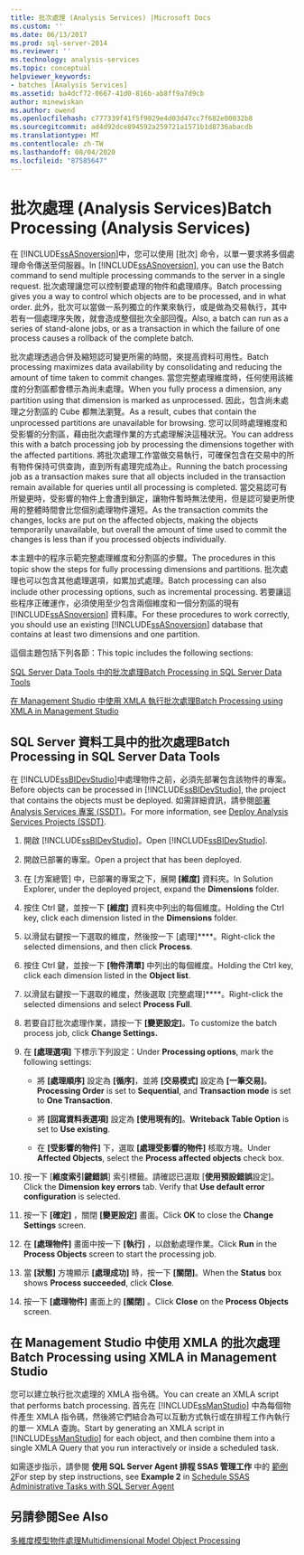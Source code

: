 ```yaml
---
title: 批次處理 (Analysis Services) |Microsoft Docs
ms.custom: ''
ms.date: 06/13/2017
ms.prod: sql-server-2014
ms.reviewer: ''
ms.technology: analysis-services
ms.topic: conceptual
helpviewer_keywords:
- batches [Analysis Services]
ms.assetid: ba4dcf72-0667-41d0-816b-ab8ff9a7d9cb
author: minewiskan
ms.author: owend
ms.openlocfilehash: c777339f41f5f9029e4d03d47cc7f682e00032b8
ms.sourcegitcommit: ad4d92dce894592a259721a1571b1d8736abacdb
ms.translationtype: MT
ms.contentlocale: zh-TW
ms.lasthandoff: 08/04/2020
ms.locfileid: "87585647"
---
```

# <a name="batch-processing-analysis-services"></a><span data-ttu-id="55b85-102">批次處理 (Analysis Services)</span><span class="sxs-lookup"><span data-stu-id="55b85-102">Batch Processing (Analysis Services)</span></span>
  <span data-ttu-id="55b85-103">在 [!INCLUDE[ssASnoversion](../../includes/ssasnoversion-md.md)]中，您可以使用 [批次] 命令，以單一要求將多個處理命令傳送至伺服器。</span><span class="sxs-lookup"><span data-stu-id="55b85-103">In [!INCLUDE[ssASnoversion](../../includes/ssasnoversion-md.md)], you can use the Batch command to send multiple processing commands to the server in a single request.</span></span> <span data-ttu-id="55b85-104">批次處理讓您可以控制要處理的物件和處理順序。</span><span class="sxs-lookup"><span data-stu-id="55b85-104">Batch processing gives you a way to control which objects are to be processed, and in what order.</span></span> <span data-ttu-id="55b85-105">此外，批次可以當做一系列獨立的作業來執行，或是做為交易執行，其中若有一個處理序失敗，就會造成整個批次全部回復。</span><span class="sxs-lookup"><span data-stu-id="55b85-105">Also, a batch can run as a series of stand-alone jobs, or as a transaction in which the failure of one process causes a rollback of the complete batch.</span></span>  
  
 <span data-ttu-id="55b85-106">批次處理透過合併及縮短認可變更所需的時間，來提高資料可用性。</span><span class="sxs-lookup"><span data-stu-id="55b85-106">Batch processing maximizes data availability by consolidating and reducing the amount of time taken to commit changes.</span></span> <span data-ttu-id="55b85-107">當您完整處理維度時，任何使用該維度的分割區都會標示為尚未處理。</span><span class="sxs-lookup"><span data-stu-id="55b85-107">When you fully process a dimension, any partition using that dimension is marked as unprocessed.</span></span> <span data-ttu-id="55b85-108">因此，包含尚未處理之分割區的 Cube 都無法瀏覽。</span><span class="sxs-lookup"><span data-stu-id="55b85-108">As a result, cubes that contain the unprocessed partitions are unavailable for browsing.</span></span> <span data-ttu-id="55b85-109">您可以同時處理維度和受影響的分割區，藉由批次處理作業的方式處理解決這種狀況。</span><span class="sxs-lookup"><span data-stu-id="55b85-109">You can address this with a batch processing job by processing the dimensions together with the affected partitions.</span></span> <span data-ttu-id="55b85-110">將批次處理工作當做交易執行，可確保包含在交易中的所有物件保持可供查詢，直到所有處理完成為止。</span><span class="sxs-lookup"><span data-stu-id="55b85-110">Running the batch processing job as a transaction makes sure that all objects included in the transaction remain available for queries until all processing is completed.</span></span> <span data-ttu-id="55b85-111">當交易認可有所變更時，受影響的物件上會遭到鎖定，讓物件暫時無法使用，但是認可變更所使用的整體時間會比您個別處理物件還短。</span><span class="sxs-lookup"><span data-stu-id="55b85-111">As the transaction commits the changes, locks are put on the affected objects, making the objects temporarily unavailable, but overall the amount of time used to commit the changes is less than if you processed objects individually.</span></span>  
  
 <span data-ttu-id="55b85-112">本主題中的程序示範完整處理維度和分割區的步驟。</span><span class="sxs-lookup"><span data-stu-id="55b85-112">The procedures in this topic show the steps for fully processing dimensions and partitions.</span></span> <span data-ttu-id="55b85-113">批次處理也可以包含其他處理選項，如累加式處理。</span><span class="sxs-lookup"><span data-stu-id="55b85-113">Batch processing can also include other processing options, such as incremental processing.</span></span> <span data-ttu-id="55b85-114">若要讓這些程序正確運作，必須使用至少包含兩個維度和一個分割區的現有 [!INCLUDE[ssASnoversion](../../includes/ssasnoversion-md.md)] 資料庫。</span><span class="sxs-lookup"><span data-stu-id="55b85-114">For these procedures to work correctly, you should use an existing [!INCLUDE[ssASnoversion](../../includes/ssasnoversion-md.md)] database that contains at least two dimensions and one partition.</span></span>  
  
 <span data-ttu-id="55b85-115">這個主題包括下列各節：</span><span class="sxs-lookup"><span data-stu-id="55b85-115">This topic includes the following sections:</span></span>  
  
 [<span data-ttu-id="55b85-116">SQL Server Data Tools 中的批次處理</span><span class="sxs-lookup"><span data-stu-id="55b85-116">Batch Processing in SQL Server Data Tools</span></span>](#bkmk_ssdt)  
  
 [<span data-ttu-id="55b85-117">在 Management Studio 中使用 XMLA 執行批次處理</span><span class="sxs-lookup"><span data-stu-id="55b85-117">Batch Processing using XMLA in Management Studio</span></span>](#bkmk_xmla)  
  
##  <a name="batch-processing-in-sql-server-data-tools"></a><a name="bkmk_ssdt"></a> <span data-ttu-id="55b85-118">SQL Server 資料工具中的批次處理</span><span class="sxs-lookup"><span data-stu-id="55b85-118">Batch Processing in SQL Server Data Tools</span></span>  
 <span data-ttu-id="55b85-119">在 [!INCLUDE[ssBIDevStudio](../../includes/ssbidevstudio-md.md)]中處理物件之前，必須先部署包含該物件的專案。</span><span class="sxs-lookup"><span data-stu-id="55b85-119">Before objects can be processed in [!INCLUDE[ssBIDevStudio](../../includes/ssbidevstudio-md.md)], the project that contains the objects must be deployed.</span></span> <span data-ttu-id="55b85-120">如需詳細資訊，請參閱[部署 Analysis Services 專案 &#40;SSDT&#41;](deploy-analysis-services-projects-ssdt.md)。</span><span class="sxs-lookup"><span data-stu-id="55b85-120">For more information, see [Deploy Analysis Services Projects &#40;SSDT&#41;](deploy-analysis-services-projects-ssdt.md).</span></span>  
  
1.  <span data-ttu-id="55b85-121">開啟 [!INCLUDE[ssBIDevStudio](../../includes/ssbidevstudio-md.md)]。</span><span class="sxs-lookup"><span data-stu-id="55b85-121">Open [!INCLUDE[ssBIDevStudio](../../includes/ssbidevstudio-md.md)].</span></span>  
  
2.  <span data-ttu-id="55b85-122">開啟已部署的專案。</span><span class="sxs-lookup"><span data-stu-id="55b85-122">Open a project that has been deployed.</span></span>  
  
3.  <span data-ttu-id="55b85-123">在 [方案總管] 中，已部署的專案之下，展開 **[維度]** 資料夾。</span><span class="sxs-lookup"><span data-stu-id="55b85-123">In Solution Explorer, under the deployed project, expand the **Dimensions** folder.</span></span>  
  
4.  <span data-ttu-id="55b85-124">按住 Ctrl 鍵，並按一下 **[維度]** 資料夾中列出的每個維度。</span><span class="sxs-lookup"><span data-stu-id="55b85-124">Holding the Ctrl key, click each dimension listed in the **Dimensions** folder.</span></span>  
  
5.  <span data-ttu-id="55b85-125">以滑鼠右鍵按一下選取的維度，然後按一下 [處理]\*\*\*\*。</span><span class="sxs-lookup"><span data-stu-id="55b85-125">Right-click the selected dimensions, and then click **Process**.</span></span>  
  
6.  <span data-ttu-id="55b85-126">按住 Ctrl 鍵，並按一下 **[物件清單]** 中列出的每個維度。</span><span class="sxs-lookup"><span data-stu-id="55b85-126">Holding the Ctrl key, click each dimension listed in the **Object list**.</span></span>  
  
7.  <span data-ttu-id="55b85-127">以滑鼠右鍵按一下選取的維度，然後選取 [完整處理]\*\*\*\*。</span><span class="sxs-lookup"><span data-stu-id="55b85-127">Right-click the selected dimensions and select **Process Full**.</span></span>  
  
8.  <span data-ttu-id="55b85-128">若要自訂批次處理作業，請按一下 **[變更設定]**。</span><span class="sxs-lookup"><span data-stu-id="55b85-128">To customize the batch process job, click **Change Settings.**</span></span>  
  
9. <span data-ttu-id="55b85-129">在 **[處理選項]** 下標示下列設定：</span><span class="sxs-lookup"><span data-stu-id="55b85-129">Under **Processing options**, mark the following settings:</span></span>  
  
    -   <span data-ttu-id="55b85-130">將 **[處理順序]** 設定為 **[循序]**，並將 **[交易模式]** 設定為 **[一筆交易]**。</span><span class="sxs-lookup"><span data-stu-id="55b85-130">**Processing Order** is set to **Sequential**, and **Transaction mode** is set to **One Transaction**.</span></span>  
  
    -   <span data-ttu-id="55b85-131">將 **[回寫資料表選項]** 設定為 **[使用現有的]**。</span><span class="sxs-lookup"><span data-stu-id="55b85-131">**Writeback Table Option** is set to **Use existing**.</span></span>  
  
    -   <span data-ttu-id="55b85-132">在 **[受影響的物件]** 下，選取 **[處理受影響的物件]** 核取方塊。</span><span class="sxs-lookup"><span data-stu-id="55b85-132">Under **Affected Objects**, select the **Process affected objects** check box.</span></span>  
  
10. <span data-ttu-id="55b85-133">按一下 [**維度索引鍵錯誤**] 索引標籤。請確認已選取 [**使用預設錯誤**設定]。</span><span class="sxs-lookup"><span data-stu-id="55b85-133">Click the **Dimension key errors** tab. Verify that **Use default error configuration** is selected.</span></span>  
  
11. <span data-ttu-id="55b85-134">按一下 **[確定]** ，關閉 **[變更設定]** 畫面。</span><span class="sxs-lookup"><span data-stu-id="55b85-134">Click **OK** to close the **Change Settings** screen.</span></span>  
  
12. <span data-ttu-id="55b85-135">在 **[處理物件]** 畫面中按一下 **[執行]** ，以啟動處理作業。</span><span class="sxs-lookup"><span data-stu-id="55b85-135">Click **Run** in the **Process Objects** screen to start the processing job.</span></span>  
  
13. <span data-ttu-id="55b85-136">當 **[狀態]** 方塊顯示 **[處理成功]** 時，按一下 **[關閉]**。</span><span class="sxs-lookup"><span data-stu-id="55b85-136">When the **Status** box shows **Process succeeded**, click **Close**.</span></span>  
  
14. <span data-ttu-id="55b85-137">按一下 **[處理物件]** 畫面上的 **[關閉]** 。</span><span class="sxs-lookup"><span data-stu-id="55b85-137">Click **Close** on the **Process Objects** screen.</span></span>  
  
##  <a name="batch-processing-using-xmla-in-management-studio"></a><a name="bkmk_xmla"></a><span data-ttu-id="55b85-138">在 Management Studio 中使用 XMLA 的批次處理</span><span class="sxs-lookup"><span data-stu-id="55b85-138">Batch Processing using XMLA in Management Studio</span></span>  
 <span data-ttu-id="55b85-139">您可以建立執行批次處理的 XMLA 指令碼。</span><span class="sxs-lookup"><span data-stu-id="55b85-139">You can create an XMLA script that performs batch processing.</span></span> <span data-ttu-id="55b85-140">首先在 [!INCLUDE[ssManStudio](../../includes/ssmanstudio-md.md)] 中為每個物件產生 XMLA 指令碼，然後將它們結合為可以互動方式執行或在排程工作內執行的單一 XMLA 查詢。</span><span class="sxs-lookup"><span data-stu-id="55b85-140">Start by generating an XMLA script in [!INCLUDE[ssManStudio](../../includes/ssmanstudio-md.md)] for each object, and then combine them into a single XMLA Query that you run interactively or inside a scheduled task.</span></span>  
  
 <span data-ttu-id="55b85-141">如需逐步指示，請參閱 **使用 SQL Server Agent 排程 SSAS 管理工作** 中的 [範例 2](../instances/schedule-ssas-administrative-tasks-with-sql-server-agent.md)</span><span class="sxs-lookup"><span data-stu-id="55b85-141">For step by step instructions, see **Example 2** in [Schedule SSAS Administrative Tasks with SQL Server Agent](../instances/schedule-ssas-administrative-tasks-with-sql-server-agent.md)</span></span>  
  
## <a name="see-also"></a><span data-ttu-id="55b85-142">另請參閱</span><span class="sxs-lookup"><span data-stu-id="55b85-142">See Also</span></span>  
 [<span data-ttu-id="55b85-143">多維度模型物件處理</span><span class="sxs-lookup"><span data-stu-id="55b85-143">Multidimensional Model Object Processing</span></span>](processing-a-multidimensional-model-analysis-services.md)  
  
  
